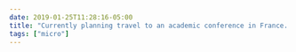 ```yaml
---
date: 2019-01-25T11:28:16-05:00
title: "Currently planning travel to an academic conference in France. Rule of thumb when flying to Paris is always to worry about consequences of disgruntled employees, but this time it’s the American ones I’m worried about."
tags: ["micro"]
---
```

